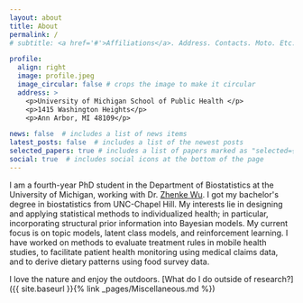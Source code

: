 ```yaml
---
layout: about
title: About
permalink: /
# subtitle: <a href='#'>Affiliations</a>. Address. Contacts. Moto. Etc.

profile:
  align: right
  image: profile.jpeg
  image_circular: false # crops the image to make it circular
  address: >
    <p>University of Michigan School of Public Health </p>
    <p>1415 Washington Heights</p>
    <p>Ann Arbor, MI 48109</p>

news: false  # includes a list of news items
latest_posts: false  # includes a list of the newest posts
selected_papers: true # includes a list of papers marked as "selected={true}"
social: true  # includes social icons at the bottom of the page
---
```


I am a fourth-year PhD student in the Department of Biostatistics at the University of Michigan, working with Dr. [Zhenke Wu](https://zhenkewu.com/). I got my bachelor's degree in biostatistics from UNC-Chapel Hill. My interests lie in designing and applying statistical methods to individualized health; in particular, incorporating structural prior information into Bayesian models. My current focus is on topic models, latent class models, and reinforcement learning. I have worked on methods to evaluate treatment rules in mobile health studies, to facilitate patient health monitoring using medical claims data, and to derive dietary patterns using food survey data.


I love the nature and enjoy the outdoors. [What do I do outside of research?]({{ site.baseurl }}{% link _pages/Miscellaneous.md %})


<!-- Put your address / P.O. box / other info right below your picture. You can also disable any of these elements by editing `profile` property of the YAML header of your `_pages/about.md`. Edit `_bibliography/papers.bib` and Jekyll will render your [publications page](/al-folio/publications/) automatically.

Link to your social media connections, too. This theme is set up to use [Font Awesome icons](http://fortawesome.github.io/Font-Awesome/) and [Academicons](https://jpswalsh.github.io/academicons/), like the ones below. Add your Facebook, Twitter, LinkedIn, Google Scholar, or just disable all of them. -->
